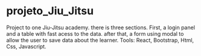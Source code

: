 # projeto_Jiu_Jitsu
 Project to one Jiu-Jitsu academy. there is three sections. First, a login panel and a table with fast acess to the data. after that, a form using modal to allow the user to save data about the learner. Tools: React, Bootstrap, Html, Css, Javascript.  
